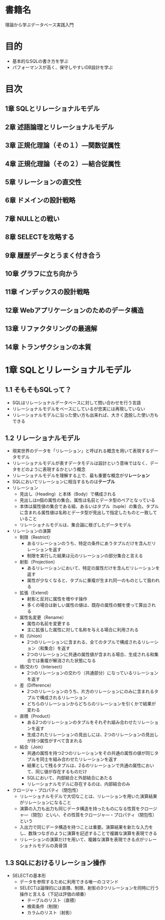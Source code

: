 # 書籍名
理論から学ぶデータベース実践入門

# 目的
* 基本的なSQLの書き方を学ぶ
* パフォーマンスが高く、保守しやすいDB設計を学ぶ

# 目次
## 1章 SQLとリレーショナルモデル
## 2章 述語論理とリレーショナルモデル
## 3章 正規化理論（その１）―関数従属性
## 4章 正規化理論（その２）―結合従属性
## 5章 リレーションの直交性
## 6章 ドメインの設計戦略
## 7章 NULLとの戦い
## 8章 SELECTを攻略する
## 9章 履歴データとうまく付き合う
## 10章 グラフに立ち向かう
## 11章 インデックスの設計戦略
## 12章 Webアプリケーションのためのデータ構造
## 13章 リファクタリングの最適解
## 14章 トランザクションの本質

# 1章 SQLとリレーショナルモデル
## 1.1 そもそもSQLって？
* SQLはリレーショナルデータベースに対して問い合わせを行う言語
* リレーショナルモデルをベースにしているが忠実には再現していない
* リレーショナルモデルに沿った使い方も出来れば、大きく逸脱した使い方もできる

## 1.2 リレーショナルモデル
* 現実世界のデータを「リレーション」と呼ばれる概念を用いて表現するデータモデル
* リレーショナルモデルが表すデータモデルは設計という意味ではなく、データをどのように表現するかという概念
* リレーショナルモデルを理解する上で、最も重要な概念が**リレーション**
* SQLにおいてリレーションに相当するものは**テーブル**
* リレーション
  * 見出し（Heading）と本体（Body）で構成される
  * 見出しはn個の属性の集合。属性は名前とデータ型のペアとなっている
  * 本体は属性値の集合である組、あるいはタプル（tuple）の集合。タプルに含まれる属性値は名称とデータ型が見出しで指定したものと一致していること
  * リレーショナルモデルは、集合論に根ざしたデータモデル
* リレーションの演算
  * 制限（Restrict）
    * あるリレーションのうち、特定の条件にあうタプルだけを含んだリレーションを返す
    * 制限を実行した結果は元のリレーションの部分集合と言える
  * 射影（Projection）
    * あるリレーションにおいて、特定の属性だけを含んだリレーションを返す
    * 属性が少なくなると、タプルに重複が生まれ同一のものとして扱われる
  * 拡張（Extend）
    * 射影と反対に属性を増やす操作
    * 多くの場合は新しい属性の値は、既存の属性の鯛を使って算出される
  * 属性名変更（Rename）
    * 属性の名前を変更する
    * 主に拡張した属性に対して名称を与える場合に利用される
  * 和（Union）
    * 2つのリレーションに含まれる、全てのタプルで構成されるリレーション（和集合）を返す
    * 2つのリレーションに共通の属性値が含まれる場合、生成される和集合では重複が解消された状態になる
  * 積/交わり（Intersect）
    * 2つのリレーションの交わり（共通部分）になっているリレーションを返す
  * 差（Difference）
    * 2つのリレーションのうち、片方のリレーションにのみに含まれるタプルで構成されるリレーション
    * どちらのリレーションからどちらのリレーションを引くかで結果が変わる
  * 直積（Product）
    * ある2つのリレーションのタプルをそれぞれ組み合わせたリレーションを返す
    * 生成されたリレーションの見出しには、2つのリレーションの見出しが持つ属性がすべて含まれる
  * 結合（Join）
    * 共通の属性を持つ2つのリレーションをその共通の属性の値が同じタプルを同士を組み合わせたリレーションを返す
    * 結果として残るタプルは、2るのリレーションで共通の属性において、同じ値が存在するものだけ
    * SQLにおいて、内部結合と外部結合にあたる
    * リレーショナルモデルに存在するのは、内部結合のみ
* クロージャ・プロパティ（閉包性）
  * リレーショナルモデルで大切なことは、リレーションを用いた演算結果がリレーションになること
  * 演算の入力も出力も同じデータ構造を持ったものになる性質をクロージャ―（閉包）といい、その性質をクロージャ―・プロパティ（閉包性）という
  * 入出力で同じデータ構造を持つことは重要。演算結果を新たな入力をし、数珠つなぎのように演算を記述することで複雑な演算を表現できる
  * リレーションの演算だけを用いて、複雑な演算を表現できる点がリレーショナルモデルの真骨頂

## 1.3 SQLにおけるリレーション操作
* SELECTの基本形
  * データを参照するために利用できる唯一のコマンド
  * SELECTは論理的には直積、制限、射影の3つリレーションを同時に行う操作と言える（下記は評価の順番）
    * テーブルのリスト（直積）
    * 検索条件（制限）
    * カラムのリスト（射影）
